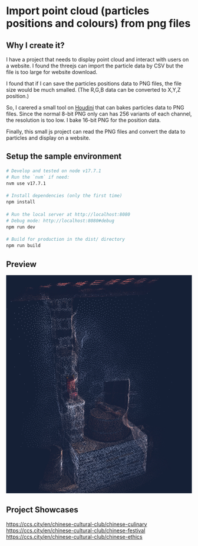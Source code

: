 # Import point cloud (particles positions and colours) from png files

## Why I create it?
I have a project that needs to display point cloud and interact with users on a website. I found the threejs can import the particle data by CSV but the file is too large for website download.

I found that if I can save the particles positions data to PNG files, the file size would be much smalled. (The R,G,B data can be converted to X,Y,Z position.)

So, I carered a small tool on [Houdini](https://github.com/rc-bellergy/houdini_bake_attributes_to_png) that can bakes particles data to PNG files. Since the normal 8-bit PNG only can has 256 variants of each channel, the resolution is too low. I bake 16-bit PNG for the position data.

Finally, this small js project can read the PNG files and convert the data to particles and display on a website.

## Setup the sample environment
``` bash
# Develop and tested on node v17.7.1
# Run the `nvm` if need:
nvm use v17.7.1

# Install dependencies (only the first time)
npm install

# Run the local server at http://localhost:8080
# Debug mode: http://localhost:8080#debug
npm run dev

# Build for production in the dist/ directory
npm run build
```

## Preview
![](./preview.jpg)

## Project Showcases
https://ccs.city/en/chinese-cultural-club/chinese-culinary
https://ccs.city/en/chinese-cultural-club/chinese-festival
https://ccs.city/en/chinese-cultural-club/chinese-ethics

